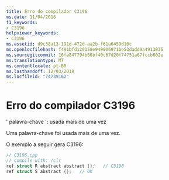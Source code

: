 ```yaml
---
title: Erro do compilador C3196
ms.date: 11/04/2016
f1_keywords:
- C3196
helpviewer_keywords:
- C3196
ms.assetid: d9c38a13-191d-472d-aa2b-f61a6459d16c
ms.openlocfilehash: f491bfd129158e949006971be53dadd9a4913035
ms.sourcegitcommit: 16fa847794b60bf40c67d20f74751a67fccb602e
ms.translationtype: MT
ms.contentlocale: pt-BR
ms.lasthandoff: 12/03/2019
ms.locfileid: "74739162"
---
```

# <a name="compiler-error-c3196"></a>Erro do compilador C3196

' palavra-chave ': usada mais de uma vez

Uma palavra-chave foi usada mais de uma vez.

O exemplo a seguir gera C3196:

```cpp
// C3196.cpp
// compile with: /clr
ref struct R abstract abstract {};   // C3196
ref struct S abstract {};   // OK
```
